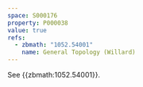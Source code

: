 ```yaml
---
space: S000176
property: P000038
value: true
refs:
  - zbmath: "1052.54001"
    name: General Topology (Willard)
---
```


See {{zbmath:1052.54001}}.
